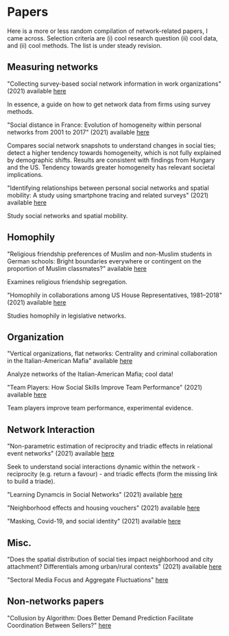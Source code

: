 # Papers 

Here is a more or less random compilation of network-related papers, I came across. Selection criteria are (i) cool research question (ii) cool data, and (ii) cool methods. The list is under steady revision.  

## Measuring networks 

"Collecting survey-based social network information in work organizations" (2021) available [here](https://www.sciencedirect.com/science/article/pii/S0378873321000290?dgcid=raven_sd_via_email) 

In essence, a guide on how to get network data from firms using survey methods. 

"Social distance in France: Evolution of homogeneity within personal networks from 2001 to 2017" (2021) available [here](https://www.sciencedirect.com/science/article/pii/S0378873321000435?dgcid=raven_sd_via_email) 

Compares social network snapshots to understand changes in social ties; detect a higher tendency towards homogeneity, which is not fully explained by demographic shifts. Results are consistent with findings from Hungary and the US. Tendency towards greater homogeneity has relevant societal implications. 

"Identifying relationships between personal social networks and spatial mobility: A study using smartphone tracing and related surveys" (2021) available [here](https://www.sciencedirect.com/science/article/pii/S0378873321000708?dgcid=raven_sd_via_email)

Study social networks and spatial mobility.

## Homophily 

"Religious friendship preferences of Muslim and non-Muslim students in German schools: Bright boundaries everywhere or contingent on the proportion of Muslim classmates?" available [here](https://www.sciencedirect.com/science/article/pii/S0378873321000319?dgcid=raven_sd_via_email#bib0080) 

Examines religious friendship segregation.  

"Homophily in collaborations among US House Representatives, 1981–2018" (2021) available [here](https://www.sciencedirect.com/science/article/pii/S0378873321000332?dgcid=raven_sd_via_email) 

Studies homophily in legislative networks. 

## Organization 

"Vertical organizations, flat networks: Centrality and criminal collaboration in the Italian-American Mafia" available [here](https://www.sciencedirect.com/science/article/pii/S0378873321000472?dgcid=raven_sd_via_email#sec0095)

Analyze networks of the Italian-American Mafia; cool data! 

"Team Players: How Social Skills Improve Team Performance" (2021) available [here](https://onlinelibrary.wiley.com/doi/full/10.3982/ECTA18461?campaign=woletoc)

Team players improve team performance, experimental evidence.

## Network Interaction 

"Non-parametric estimation of reciprocity and triadic effects in relational event networks" (2021) available [here](https://www.sciencedirect.com/science/article/pii/S0378873321000666?dgcid=raven_sd_via_email)

Seek to understand social interactions dynamic within the network - reciprocity (e.g. return a favour) - and triadic effects (form the missing link to build a triade).

"Learning Dynamcis in Social Networks" (2021) available [here](https://onlinelibrary.wiley.com/doi/full/10.3982/ECTA18659?campaign=woletoc)

"Neighborhood effects and housing vouchers" (2021) available [here](https://onlinelibrary.wiley.com/doi/full/10.3982/QE1664?campaign=woletoc)

"Masking, Covid-19, and social identity" (2021) available [here](https://wol.iza.org/opinions/masking-covid-19-and-social-identity?utm_source=Adestra&utm_medium=email&utm_content=Continue%20reading&utm_campaign=IZA%20WoL%20Nov%20op%20piece%20newsletter%2021)

## Misc. 

"Does the spatial distribution of social ties impact neighborhood and city attachment? Differentials among urban/rural contexts" (2021) available [here](https://www.sciencedirect.com/science/article/pii/S0378873321000824?dgcid=raven_sd_via_email#sec0030) 

"Sectoral Media Focus and Aggregate Fluctuations" [here](https://pubs.aeaweb.org/doi/pdfplus/10.1257/aer.20191895) 

## Non-networks papers 

"Collusion by Algorithm: Does Better Demand Prediction Facilitate Coordination Between Sellers?" [here](https://pubsonline.informs.org/doi/10.1287/mnsc.2019.3287) 

